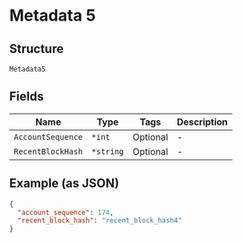 # Metadata 5

## Structure

`Metadata5`

## Fields

| Name              | Type      | Tags     | Description |
| ----------------- | --------- | -------- | ----------- |
| `AccountSequence` | `*int`    | Optional | -           |
| `RecentBlockHash` | `*string` | Optional | -           |

## Example (as JSON)

```json
{
  "account_sequence": 174,
  "recent_block_hash": "recent_block_hash4"
}
```
